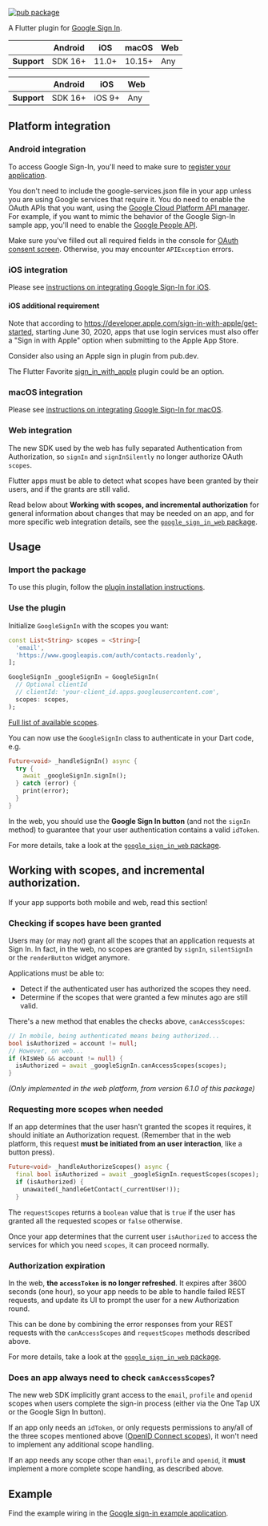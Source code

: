 [![pub package](https://img.shields.io/pub/v/google_sign_in.svg)](https://pub.dev/packages/google_sign_in)

A Flutter plugin for [Google Sign In](https://developers.google.com/identity/).

|             | Android | iOS   | macOS  | Web |
|-------------|---------|-------|--------|-----|
| **Support** | SDK 16+ | 11.0+ | 10.15+ | Any |

|             | Android | iOS    | Web |
|-------------|---------|--------|-----|
| **Support** | SDK 16+ | iOS 9+ | Any |

## Platform integration

### Android integration

To access Google Sign-In, you'll need to make sure to
[register your application](https://firebase.google.com/docs/android/setup).

You don't need to include the google-services.json file in your app unless you
are using Google services that require it. You do need to enable the OAuth APIs
that you want, using the
[Google Cloud Platform API manager](https://console.developers.google.com/). For
example, if you want to mimic the behavior of the Google Sign-In sample app,
you'll need to enable the
[Google People API](https://developers.google.com/people/).

Make sure you've filled out all required fields in the console for
[OAuth consent screen](https://console.developers.google.com/apis/credentials/consent).
Otherwise, you may encounter `APIException` errors.

### iOS integration

Please see [instructions on integrating Google Sign-In for iOS](https://pub.dev/packages/google_sign_in_ios#ios-integration).

#### iOS additional requirement

Note that according to
https://developer.apple.com/sign-in-with-apple/get-started, starting June 30,
2020, apps that use login services must also offer a "Sign in with Apple" option
when submitting to the Apple App Store.

Consider also using an Apple sign in plugin from pub.dev.

The Flutter Favorite
[sign_in_with_apple](https://pub.dev/packages/sign_in_with_apple) plugin could
be an option.

### macOS integration

Please see [instructions on integrating Google Sign-In for macOS](https://pub.dev/packages/google_sign_in_ios#macos-setup).

### Web integration

The new SDK used by the web has fully separated Authentication from Authorization,
so `signIn` and `signInSilently` no longer authorize OAuth `scopes`.

Flutter apps must be able to detect what scopes have been granted by their users,
and if the grants are still valid.

Read below about **Working with scopes, and incremental authorization** for
general information about changes that may be needed on an app, and for more
specific web integration details, see the
[`google_sign_in_web` package](https://pub.dev/packages/google_sign_in_web).

## Usage

### Import the package

To use this plugin, follow the
[plugin installation instructions](https://pub.dev/packages/google_sign_in/install).

### Use the plugin

Initialize `GoogleSignIn` with the scopes you want:

<?code-excerpt "example/lib/main.dart (Initialize)"?>
```dart
const List<String> scopes = <String>[
  'email',
  'https://www.googleapis.com/auth/contacts.readonly',
];

GoogleSignIn _googleSignIn = GoogleSignIn(
  // Optional clientId
  // clientId: 'your-client_id.apps.googleusercontent.com',
  scopes: scopes,
);
```

[Full list of available scopes](https://developers.google.com/identity/protocols/googlescopes).

You can now use the `GoogleSignIn` class to authenticate in your Dart code, e.g.

<?code-excerpt "example/lib/main.dart (SignIn)"?>
```dart
Future<void> _handleSignIn() async {
  try {
    await _googleSignIn.signIn();
  } catch (error) {
    print(error);
  }
}
```

In the web, you should use the **Google Sign In button** (and not the `signIn` method)
to guarantee that your user authentication contains a valid `idToken`.

For more details, take a look at the
[`google_sign_in_web` package](https://pub.dev/packages/google_sign_in_web).

## Working with scopes, and incremental authorization.

If your app supports both mobile and web, read this section!

### Checking if scopes have been granted

Users may (or may *not*) grant all the scopes that an application requests at
Sign In. In fact, in the web, no scopes are granted by `signIn`, `silentSignIn`
or the `renderButton` widget anymore.

Applications must be able to:

* Detect if the authenticated user has authorized the scopes they need.
* Determine if the scopes that were granted a few minutes ago are still valid.

There's a new method that enables the checks above, `canAccessScopes`:

<?code-excerpt "example/lib/main.dart (CanAccessScopes)"?>
```dart
// In mobile, being authenticated means being authorized...
bool isAuthorized = account != null;
// However, on web...
if (kIsWeb && account != null) {
  isAuthorized = await _googleSignIn.canAccessScopes(scopes);
}
```

_(Only implemented in the web platform, from version 6.1.0 of this package)_

### Requesting more scopes when needed

If an app determines that the user hasn't granted the scopes it requires, it
should initiate an Authorization request. (Remember that in the web platform,
this request **must be initiated from an user interaction**, like a button press).

<?code-excerpt "example/lib/main.dart (RequestScopes)" plaster="none"?>
```dart
Future<void> _handleAuthorizeScopes() async {
  final bool isAuthorized = await _googleSignIn.requestScopes(scopes);
  if (isAuthorized) {
    unawaited(_handleGetContact(_currentUser!));
  }
```

The `requestScopes` returns a `boolean` value that is `true` if the user has
granted all the requested scopes or `false` otherwise.

Once your app determines that the current user `isAuthorized` to access the
services for which you need `scopes`, it can proceed normally.

### Authorization expiration

In the web, **the `accessToken` is no longer refreshed**. It expires after 3600
seconds (one hour), so your app needs to be able to handle failed REST requests,
and update its UI to prompt the user for a new Authorization round.

This can be done by combining the error responses from your REST requests with
the `canAccessScopes` and `requestScopes` methods described above.

For more details, take a look at the
[`google_sign_in_web` package](https://pub.dev/packages/google_sign_in_web).

### Does an app always need to check `canAccessScopes`?

The new web SDK implicitly grant access to the `email`, `profile` and `openid`
scopes when users complete the sign-in process (either via the One Tap UX or the
Google Sign In button).

If an app only needs an `idToken`, or only requests permissions to any/all of
the three scopes mentioned above
([OpenID Connect scopes](https://developers.google.com/identity/protocols/oauth2/scopes#openid-connect)),
it won't need to implement any additional scope handling.

If an app needs any scope other than `email`, `profile` and `openid`, it **must**
implement a more complete scope handling, as described above.

## Example

Find the example wiring in the
[Google sign-in example application](https://github.com/flutter/packages/blob/main/packages/google_sign_in/google_sign_in/example/lib/main.dart).

